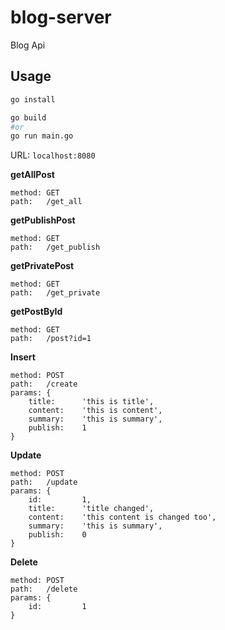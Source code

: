 # blog-server
Blog Api

## Usage

```bash
go install

go build
#or
go run main.go
```

URL: `localhost:8080`

**getAllPost**

```
method: GET
path:   /get_all
```

**getPublishPost**

```
method: GET
path:   /get_publish
```

**getPrivatePost**

```
method: GET
path:   /get_private
```

**getPostById**

```
method: GET
path:   /post?id=1
```

**Insert**

```
method: POST
path:   /create
params: {
    title:      'this is title',
    content:    'this is content',
    summary:    'this is summary',
    publish:    1
}
```

**Update**

```
method: POST
path:   /update
params: {
    id:         1,
    title:      'title changed',
    content:    'this content is changed too',
    summary:    'this is summary',
    publish:    0
}
```

**Delete**

```
method: POST
path:   /delete
params: {
    id:         1
}
```